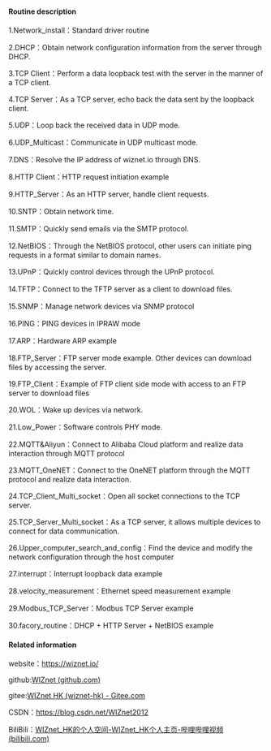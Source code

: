#### Routine description

 1.Network_install：Standard driver routine

 2.DHCP：Obtain network configuration information from the server through DHCP.

 3.TCP Client：Perform a data loopback test with the server in the manner of a TCP client.

 4.TCP Server：As a TCP server, echo back the data sent by the loopback client.

 5.UDP：Loop back the received data in UDP mode.

 6.UDP_Multicast：Communicate in UDP multicast mode.

 7.DNS：Resolve the IP address of wiznet.io through DNS.

 8.HTTP Client：HTTP request initiation example

 9.HTTP_Server：As an HTTP server, handle client requests.

 10.SNTP：Obtain network time.

 11.SMTP：Quickly send emails via the SMTP protocol.

 12.NetBIOS：Through the NetBIOS protocol, other users can initiate ping requests in a format similar to domain names.

 13.UPnP：Quickly control devices through the UPnP protocol.

 14.TFTP：Connect to the TFTP server as a client to download files.

 15.SNMP：Manage network devices via SNMP protocol

 16.PING：PING devices in IPRAW mode

 17.ARP：Hardware ARP example

 18.FTP_Server：FTP server mode example. Other devices can download files by accessing the server.

 19.FTP_Client：Example of FTP client side mode with access to an FTP server to download files

 20.WOL：Wake up devices via network.

 21.Low_Power：Software controls PHY mode.

 22.MQTT&Aliyun：Connect to Alibaba Cloud platform and realize data interaction through MQTT protocol

 23.MQTT_OneNET：Connect to the OneNET platform through the MQTT protocol and realize data interaction.

 24.TCP_Client_Multi_socket：Open all socket connections to the TCP server.

 25.TCP_Server_Multi_socket：As a TCP server, it allows multiple devices to connect for data communication.

 26.Upper_computer_search_and_config：Find the device and modify the network configuration through the host computer

 27.interrupt：Interrupt loopback data example

 28.velocity_measurement：Ethernet speed measurement example

 29.Modbus_TCP_Server：Modbus TCP Server example

 30.facory_routine：DHCP + HTTP Server + NetBIOS example


   #### Related information

   website：https://wiznet.io/

   github:[WIZnet (github.com)](https://github.com/Wiznet/)

   gitee:[WIZnet HK (wiznet-hk) - Gitee.com](https://gitee.com/wiznet-hk)

   CSDN：https://blog.csdn.net/WIZnet2012

   BiliBili：[WIZnet_HK的个人空间-WIZnet_HK个人主页-哔哩哔哩视频 (bilibili.com)](https://space.bilibili.com/3493140098976365)
